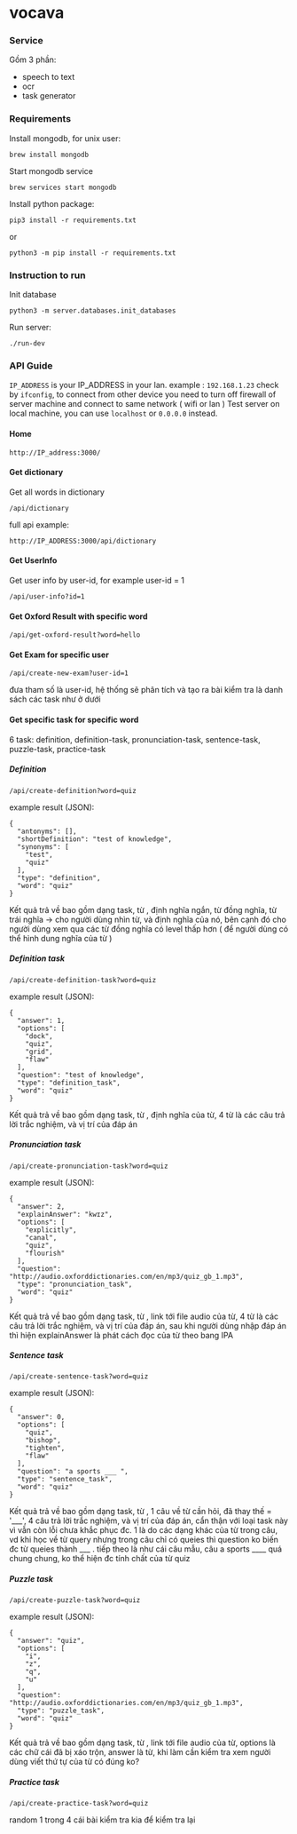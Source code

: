 # vocava


### Service
Gồm 3 phần:
* speech to text
* ocr
* task generator


### Requirements

Install mongodb, for unix user:
```
brew install mongodb
```

Start mongodb service
```
brew services start mongodb
```

Install python package:
```
pip3 install -r requirements.txt
```
or
```
python3 -m pip install -r requirements.txt
```

### Instruction to run
Init database
```
python3 -m server.databases.init_databases
```
Run server:
```
./run-dev
```

### API Guide
```IP_ADDRESS``` is your IP_ADDRESS in your lan. example : ```192.168.1.23``` check by ```ifconfig```, to connect from other device you need to  turn off firewall of server machine and connect to same network ( wifi or lan )
Test server on local machine, you can use ```localhost``` or ```0.0.0.0``` instead.
#### Home 
```
http://IP_address:3000/
```

#### Get dictionary

Get all words in dictionary
```
/api/dictionary
```
full api example:
```
http://IP_ADDRESS:3000/api/dictionary
```

#### Get UserInfo
Get user info by user-id, for example user-id = 1
```
/api/user-info?id=1
```

#### Get Oxford Result with specific word
```
/api/get-oxford-result?word=hello
```
#### Get Exam for specific user
```
/api/create-new-exam?user-id=1
```
đưa tham số là user-id, hệ thống sẽ phân tích và tạo ra bài kiểm tra là danh sách các task như ở dưới

#### Get specific task for specific word
6 task: definition, definition-task, pronunciation-task, sentence-task, puzzle-task, practice-task

##### Definition
```
/api/create-definition?word=quiz
```

example result (JSON):
```
{
  "antonyms": [], 
  "shortDefinition": "test of knowledge", 
  "synonyms": [
    "test", 
    "quiz"
  ], 
  "type": "definition", 
  "word": "quiz"
}
```
Kết quả trả về bao gồm dạng task, từ , định nghĩa ngắn, từ đồng nghĩa, từ trái nghĩa -> cho người dùng nhìn từ, và định nghĩa của nó, bên cạnh đó cho người dùng xem qua các từ đồng nghĩa có level thấp hơn ( để người dùng có thể hình dung nghĩa của từ )

##### Definition task
```
/api/create-definition-task?word=quiz
```

example result (JSON):
```
{
  "answer": 1, 
  "options": [
    "dock", 
    "quiz", 
    "grid", 
    "flaw"
  ], 
  "question": "test of knowledge", 
  "type": "definition_task", 
  "word": "quiz"
}
```
Kết quả trả về bao gồm dạng task, từ , định nghĩa của từ, 4 từ là các câu trả lời trắc nghiệm, và vị trí của đáp án



##### Pronunciation task
```
/api/create-pronunciation-task?word=quiz
```

example result (JSON):
```
{
  "answer": 2, 
  "explainAnswer": "kwɪz", 
  "options": [
    "explicitly", 
    "canal", 
    "quiz", 
    "flourish"
  ], 
  "question": "http://audio.oxforddictionaries.com/en/mp3/quiz_gb_1.mp3", 
  "type": "pronunciation_task", 
  "word": "quiz"
}
```
Kết quả trả về bao gồm dạng task, từ , link tới file audio của từ, 4 từ là các câu trả lời trắc nghiệm, và vị trí của đáp án, sau khi người dùng nhập đáp án thì hiện explainAnswer là phát cách đọc của từ theo bang IPA

##### Sentence task
```
/api/create-sentence-task?word=quiz
```

example result (JSON):
```
{
  "answer": 0, 
  "options": [
    "quiz", 
    "bishop", 
    "tighten", 
    "flaw"
  ], 
  "question": "a sports ___ ", 
  "type": "sentence_task", 
  "word": "quiz"
}
```
Kết quả trả về bao gồm dạng task, từ , 1 câu về từ cần hỏi, đã thay thế = '\_\_\_', 4 câu trả lời trắc nghiệm, và vị trí của đáp án,
cẩn thận với loại task này vì vẫn còn lỗi chưa khắc phục đc. 1 là do các dạng khác của từ trong câu, vd khi học về từ query nhưng trong câu chỉ có queies thì question ko biến đc từ queies thành ___ . tiếp theo là như cái câu mẫu, câu a sports ____ quá chung chung, ko thể hiện đc tính chất của từ quiz


##### Puzzle task
```
/api/create-puzzle-task?word=quiz
```

example result (JSON):
```
{
  "answer": "quiz", 
  "options": [
    "i", 
    "z", 
    "q", 
    "u"
  ], 
  "question": "http://audio.oxforddictionaries.com/en/mp3/quiz_gb_1.mp3", 
  "type": "puzzle_task", 
  "word": "quiz"
}
```
Kết quả trả về bao gồm dạng task, từ , link tới file audio của từ, options là các chữ cái đã bị xáo trộn, answer là từ, khi làm cần kiểm tra xem người dùng viết thứ tự của từ có đúng ko?


##### Practice task
```
/api/create-practice-task?word=quiz
```

random 1 trong 4 cái bài kiểm tra kia để kiểm tra lại



